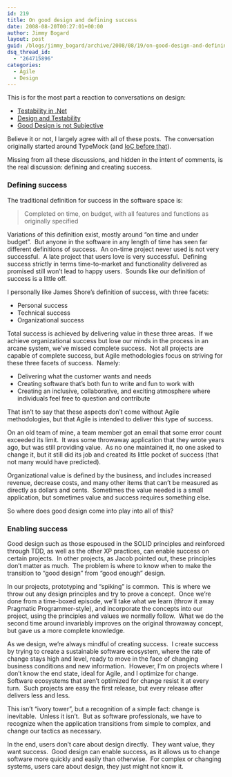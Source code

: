 ```yaml
---
id: 219
title: On good design and defining success
date: 2008-08-20T00:27:01+00:00
author: Jimmy Bogard
layout: post
guid: /blogs/jimmy_bogard/archive/2008/08/19/on-good-design-and-defining-success.aspx
dsq_thread_id:
  - "264715896"
categories:
  - Agile
  - Design
---
```

This is for the most part a reaction to conversations on design:

  * [Testability in .Net](http://theruntime.com/blogs/jacob/archive/2008/08/15/testability-in-.net.aspx)
  * [Design and Testability](http://www.lostechies.com/blogs/chad_myers/archive/2008/08/16/design-and-testability.aspx)
  * [Good Design is not Subjective](http://www.lostechies.com/blogs/chad_myers/archive/2008/08/18/good-design-is-not-subjective.aspx)

Believe it or not, I largely agree with all of these posts.&nbsp; The conversation originally started around TypeMock (and [IoC before that](http://jeffreypalermo.com/blog/inversion-of-control-is-not-about-testability/)).

Missing from all these discussions, and hidden in the intent of comments, is the real discussion: defining and creating success.

### Defining success

The traditional definition for success in the software space is:

> Completed on time, on budget, with all features and functions as originally specified

Variations of this definition exist, mostly around &#8220;on time and under budget&#8221;.&nbsp; But anyone in the software in any length of time has seen far different definitions of success.&nbsp; An on-time project never used is not very successful.&nbsp; A late project that users love is very successful.&nbsp; Defining success strictly in terms time-to-market and functionality delivered as promised still won&#8217;t lead to happy users.&nbsp; Sounds like our definition of success is a little off.

I personally like James Shore&#8217;s definition of success, with three facets:

  * Personal success
  * Technical success
  * Organizational success

Total success is achieved by delivering value in these three areas.&nbsp; If we achieve organizational success but lose our minds in the process in an arcane system, we&#8217;ve missed complete success.&nbsp; Not all projects are capable of complete success, but Agile methodologies focus on striving for these three facets of success.&nbsp; Namely:

  * Delivering what the customer wants and needs
  * Creating software that&#8217;s both fun to write and fun to work with
  * Creating an inclusive, collaborative, and exciting atmosphere where individuals feel free to question and contribute

That isn&#8217;t to say that these aspects don&#8217;t come without Agile methodologies, but that Agile is intended to deliver this type of success.

On an old team of mine, a team member got an email that some error count exceeded its limit.&nbsp; It was some throwaway application that they wrote years ago, but was still providing value.&nbsp; As no one maintained it, no one asked to change it, but it still did its job and created its little pocket of success (that not many would have predicted).

Organizational value is defined by the business, and includes increased revenue, decrease costs, and many other items that can&#8217;t be measured as directly as dollars and cents.&nbsp; Sometimes the value needed is a small application, but sometimes value and success requires something else.

So where does good design come into play into all of this?

### Enabling success

Good design such as those espoused in the SOLID principles and reinforced through TDD, as well as the other XP practices, can enable success on certain projects.&nbsp; In other projects, as Jacob pointed out, these principles don&#8217;t matter as much.&nbsp; The problem is where to know when to make the transition to &#8220;good design&#8221; from &#8220;good enough&#8221; design.

In our projects, prototyping and &#8220;spiking&#8221; is common.&nbsp; This is where we throw out any design principles and try to prove a concept.&nbsp; Once we&#8217;re done from a time-boxed episode, we&#8217;ll take what we learn (throw it away Pragmatic Programmer-style), and incorporate the concepts into our project, using the principles and values we normally follow.&nbsp; What we do the second time around invariably improves on the original throwaway concept, but gave us a more complete knowledge.

As we design, we&#8217;re always mindful of creating success.&nbsp; I create success by trying to create a sustainable software ecosystem, where the rate of change stays high and level, ready to move in the face of changing business conditions and new information.&nbsp; However, I&#8217;m on projects where I don&#8217;t know the end state, ideal for Agile, and I optimize for change.&nbsp; Software ecosystems that aren&#8217;t optimized for change resist it at every turn.&nbsp; Such projects are easy the first release, but every release after delivers less and less.

This isn&#8217;t &#8220;ivory tower&#8221;, but a recognition of a simple fact: change is inevitable.&nbsp; Unless it isn&#8217;t.&nbsp; But as software professionals, we have to recognize when the application transitions from simple to complex, and change our tactics as necessary.

In the end, users don&#8217;t care about design directly.&nbsp; They want value, they want success.&nbsp; Good design can enable success, as it allows us to change software more quickly and easily than otherwise.&nbsp; For complex or changing systems, users care about design, they just might not know it.
